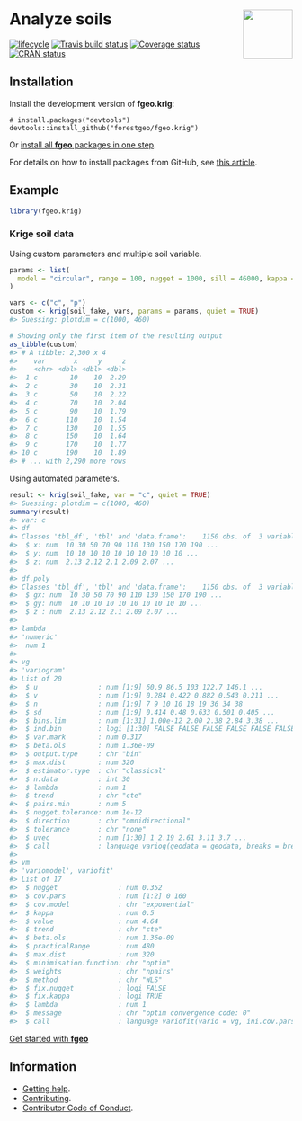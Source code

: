 
<!-- README.md is generated from README.Rmd. Please edit that file -->

# <img src="https://i.imgur.com/vTLlhbp.png" align="right" height=88 /> Analyze soils

[![lifecycle](https://img.shields.io/badge/lifecycle-experimental-orange.svg)](https://www.tidyverse.org/lifecycle/#experimental)
[![Travis build
status](https://travis-ci.org/forestgeo/fgeo.krig.svg?branch=master)](https://travis-ci.org/forestgeo/fgeo.krig)
[![Coverage
status](https://coveralls.io/repos/github/forestgeo/fgeo.krig/badge.svg)](https://coveralls.io/r/forestgeo/fgeo.krig?branch=master)
[![CRAN
status](http://www.r-pkg.org/badges/version/fgeo.krig)](https://cran.r-project.org/package=fgeo.krig)

## Installation

Install the development version of **fgeo.krig**:

    # install.packages("devtools")
    devtools::install_github("forestgeo/fgeo.krig")

Or [install all **fgeo** packages in one
step](https://forestgeo.github.io/fgeo/index.html#installation).

For details on how to install packages from GitHub, see [this
article](https://goo.gl/dQKEeg).

## Example

``` r
library(fgeo.krig)
```

### Krige soil data

Using custom parameters and multiple soil variable.

``` r
params <- list(
  model = "circular", range = 100, nugget = 1000, sill = 46000, kappa = 0.5
)

vars <- c("c", "p")
custom <- krig(soil_fake, vars, params = params, quiet = TRUE)
#> Guessing: plotdim = c(1000, 460)

# Showing only the first item of the resulting output
as_tibble(custom)
#> # A tibble: 2,300 x 4
#>    var       x     y     z
#>    <chr> <dbl> <dbl> <dbl>
#>  1 c        10    10  2.29
#>  2 c        30    10  2.31
#>  3 c        50    10  2.22
#>  4 c        70    10  2.04
#>  5 c        90    10  1.79
#>  6 c       110    10  1.54
#>  7 c       130    10  1.55
#>  8 c       150    10  1.64
#>  9 c       170    10  1.77
#> 10 c       190    10  1.89
#> # ... with 2,290 more rows
```

Using automated parameters.

``` r
result <- krig(soil_fake, var = "c", quiet = TRUE)
#> Guessing: plotdim = c(1000, 460)
summary(result)
#> var: c 
#> df
#> Classes 'tbl_df', 'tbl' and 'data.frame':    1150 obs. of  3 variables:
#>  $ x: num  10 30 50 70 90 110 130 150 170 190 ...
#>  $ y: num  10 10 10 10 10 10 10 10 10 10 ...
#>  $ z: num  2.13 2.12 2.1 2.09 2.07 ...
#> 
#> df.poly
#> Classes 'tbl_df', 'tbl' and 'data.frame':    1150 obs. of  3 variables:
#>  $ gx: num  10 30 50 70 90 110 130 150 170 190 ...
#>  $ gy: num  10 10 10 10 10 10 10 10 10 10 ...
#>  $ z : num  2.13 2.12 2.1 2.09 2.07 ...
#> 
#> lambda
#> 'numeric'
#>  num 1
#> 
#> vg
#> 'variogram'
#> List of 20
#>  $ u               : num [1:9] 60.9 86.5 103 122.7 146.1 ...
#>  $ v               : num [1:9] 0.284 0.422 0.882 0.543 0.211 ...
#>  $ n               : num [1:9] 7 9 10 10 18 19 36 34 38
#>  $ sd              : num [1:9] 0.414 0.48 0.633 0.501 0.405 ...
#>  $ bins.lim        : num [1:31] 1.00e-12 2.00 2.38 2.84 3.38 ...
#>  $ ind.bin         : logi [1:30] FALSE FALSE FALSE FALSE FALSE FALSE ...
#>  $ var.mark        : num 0.317
#>  $ beta.ols        : num 1.36e-09
#>  $ output.type     : chr "bin"
#>  $ max.dist        : num 320
#>  $ estimator.type  : chr "classical"
#>  $ n.data          : int 30
#>  $ lambda          : num 1
#>  $ trend           : chr "cte"
#>  $ pairs.min       : num 5
#>  $ nugget.tolerance: num 1e-12
#>  $ direction       : chr "omnidirectional"
#>  $ tolerance       : chr "none"
#>  $ uvec            : num [1:30] 1 2.19 2.61 3.11 3.7 ...
#>  $ call            : language variog(geodata = geodata, breaks = breaks, trend = trend, pairs.min = 5)
#> 
#> vm
#> 'variomodel', variofit'
#> List of 17
#>  $ nugget               : num 0.352
#>  $ cov.pars             : num [1:2] 0 160
#>  $ cov.model            : chr "exponential"
#>  $ kappa                : num 0.5
#>  $ value                : num 4.64
#>  $ trend                : chr "cte"
#>  $ beta.ols             : num 1.36e-09
#>  $ practicalRange       : num 480
#>  $ max.dist             : num 320
#>  $ minimisation.function: chr "optim"
#>  $ weights              : chr "npairs"
#>  $ method               : chr "WLS"
#>  $ fix.nugget           : logi FALSE
#>  $ fix.kappa            : logi TRUE
#>  $ lambda               : num 1
#>  $ message              : chr "optim convergence code: 0"
#>  $ call                 : language variofit(vario = vg, ini.cov.pars = c(initialVal, startRange), cov.model = varModels[i],      nugget = initialVal)
```

[Get started with **fgeo**](https://forestgeo.github.io/fgeo)

## Information

  - [Getting help](SUPPORT.md).
  - [Contributing](CONTRIBUTING.md).
  - [Contributor Code of Conduct](CODE_OF_CONDUCT.md).
